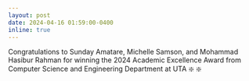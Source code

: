 ```yaml
---
layout: post
date: 2024-04-16 01:59:00-0400
inline: true
---
```


Congratulations to Sunday Amatare, Michelle Samson, and Mohammad Hasibur Rahman for winning the 2024 Academic Excellence Award from Computer Science and Engineering Department at UTA :sparkle: :sparkle:
